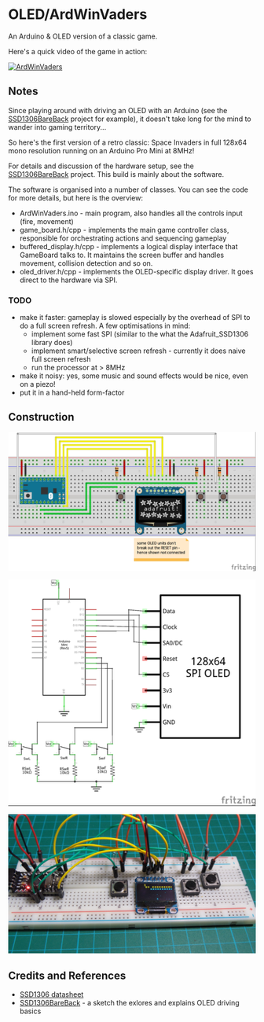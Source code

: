 # OLED/ArdWinVaders

An Arduino & OLED version of a classic game.

Here's a quick video of the game in action:

[![ArdWinVaders](http://img.youtube.com/vi/m0XgdGztr8s/0.jpg)](http://www.youtube.com/watch?v=m0XgdGztr8s)

## Notes

Since playing around with driving an OLED with an Arduino (see the [SSD1306BareBack](../SSD1306BareBack) project for example),
it doesn't take long for the mind to wander into gaming territory...

So here's the first version of a retro classic: Space Invaders in full 128x64 mono resolution running on an Arduino Pro Mini at 8MHz!

For details and discussion of the hardware setup, see the [SSD1306BareBack](../SSD1306BareBack) project.
This build is mainly about the software.

The software is organised into a number of classes. You can see the code for more details, but here is the overview:
* ArdWinVaders.ino - main program, also handles all the controls input (fire, movement)
* game_board.h/cpp - implements the main game controller class, responsible for orchestrating actions and sequencing gameplay
* buffered_display.h/cpp - implements a logical display interface that GameBoard talks to. It maintains the screen buffer and handles movement, collision detection and so on.
* oled_driver.h/cpp - implements the OLED-specific display driver. It goes direct to the hardware via SPI.


### TODO

* make it faster: gameplay is slowed especially by the overhead of SPI to do a full screen refresh. A few optimisations in mind:
  - implement some fast SPI (similar to the what the Adafruit_SSD1306 library does)
  - implement smart/selective screen refresh - currently it does naive full screen refresh
  - run the processor at > 8MHz
* make it noisy: yes, some music and sound effects would be nice, even on a piezo!
* put it in a hand-held form-factor


## Construction

![The Breadboard](./assets/ArdWinVaders_bb.jpg?raw=true)

![The Schematic](./assets/ArdWinVaders_schematic.jpg?raw=true)

![The Build](./assets/ArdWinVaders_build.jpg?raw=true)

## Credits and References
* [SSD1306 datasheet](https://www.adafruit.com/datasheets/SSD1306.pdf)
* [SSD1306BareBack](../SSD1306BareBack) - a sketch the exlores and explains OLED driving basics
